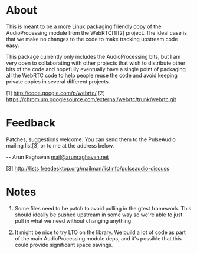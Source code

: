 About
=====

This is meant to be a more Linux packaging friendly copy of the AudioProcessing
module from the WebRTC[1][2] project. The ideal case is that we make no changes to
the code to make tracking upstream code easy.

This package currently only includes the AudioProcessing bits, but I am very
open to collaborating with other projects that wish to distribute other bits of
the code and hopefully eventually have a single point of packaging all the
WebRTC code to help people reuse the code and avoid keeping private copies in
several different projects.

[1] http://code.google.com/p/webrtc/
[2] https://chromium.googlesource.com/external/webrtc/trunk/webrtc.git

Feedback
========

Patches, suggestions welcome. You can send them to the PulseAudio mailing
list[3] or to me at the address below.

-- Arun Raghavan <mail@arunraghavan.net>

[3] http://lists.freedesktop.org/mailman/listinfo/pulseaudio-discuss

Notes
====

1. Some files need to be patch to avoid pulling in the gtest framework. This
   should ideally be pushed upstream in some way so we're able to just pull
   in what we need without changing anything.

2. It might be nice to try LTO on the library. We build a lot of code as part
   of the main AudioProcessing module deps, and it's possible that this could
   provide significant space savings.
